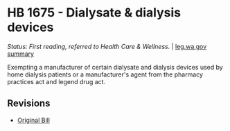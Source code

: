 # HB 1675 - Dialysate & dialysis devices
*Status: First reading, referred to Health Care & Wellness.* | [leg.wa.gov summary](https://app.leg.wa.gov/billsummary?BillNumber=1675&Year=2021)

Exempting a manufacturer of certain dialysate and dialysis devices used by home dialysis patients or a manufacturer's agent from the pharmacy practices act and legend drug act.

## Revisions
* [Original Bill](1/)